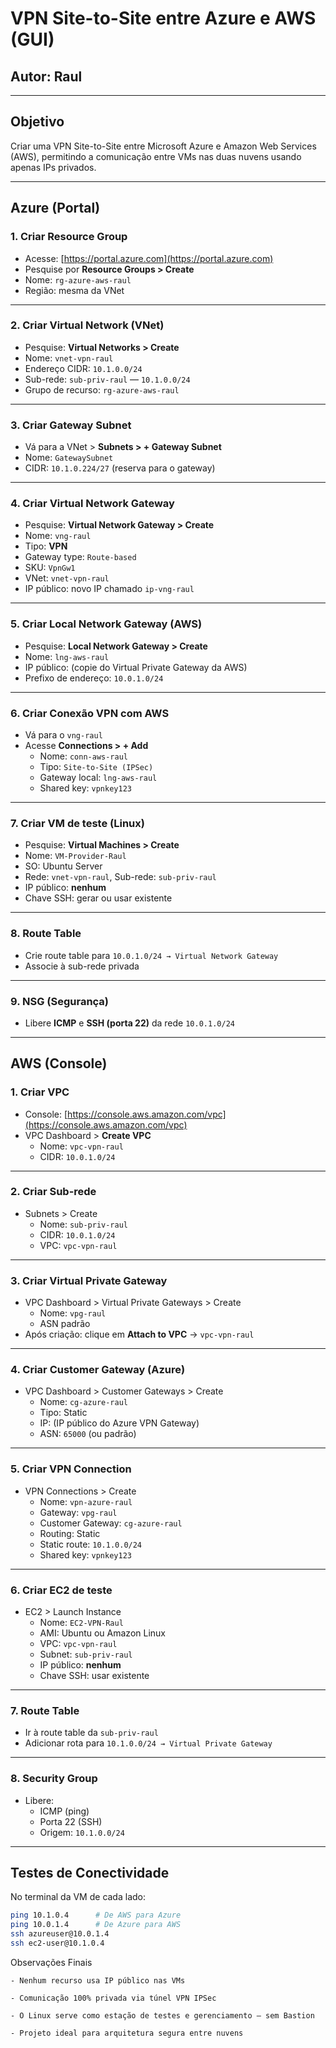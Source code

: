 #  VPN Site-to-Site entre Azure e AWS (GUI)

##  Autor: Raul

---

##  Objetivo
Criar uma VPN Site-to-Site entre Microsoft Azure e Amazon Web Services (AWS), permitindo a comunicação entre VMs nas duas nuvens usando apenas IPs privados.

---

##  Azure (Portal)

### 1. Criar Resource Group
- Acesse: [https://portal.azure.com](https://portal.azure.com)
- Pesquise por **Resource Groups > Create**
- Nome: `rg-azure-aws-raul`
- Região: mesma da VNet

---

### 2. Criar Virtual Network (VNet)
- Pesquise: **Virtual Networks > Create**
- Nome: `vnet-vpn-raul`
- Endereço CIDR: `10.1.0.0/24`
- Sub-rede: `sub-priv-raul` — `10.1.0.0/24`
- Grupo de recurso: `rg-azure-aws-raul`

---

### 3. Criar Gateway Subnet
- Vá para a VNet > **Subnets > + Gateway Subnet**
- Nome: `GatewaySubnet`
- CIDR: `10.1.0.224/27` (reserva para o gateway)

---

### 4. Criar Virtual Network Gateway
- Pesquise: **Virtual Network Gateway > Create**
- Nome: `vng-raul`
- Tipo: **VPN**
- Gateway type: `Route-based`
- SKU: `VpnGw1`
- VNet: `vnet-vpn-raul`
- IP público: novo IP chamado `ip-vng-raul`

---

### 5. Criar Local Network Gateway (AWS)
- Pesquise: **Local Network Gateway > Create**
- Nome: `lng-aws-raul`
- IP público: (copie do Virtual Private Gateway da AWS)
- Prefixo de endereço: `10.0.1.0/24`

---

### 6. Criar Conexão VPN com AWS
- Vá para o `vng-raul`
- Acesse **Connections > + Add**
  - Nome: `conn-aws-raul`
  - Tipo: `Site-to-Site (IPSec)`
  - Gateway local: `lng-aws-raul`
  - Shared key: `vpnkey123`

---

### 7. Criar VM de teste (Linux)
- Pesquise: **Virtual Machines > Create**
- Nome: `VM-Provider-Raul`
- SO: Ubuntu Server
- Rede: `vnet-vpn-raul`, Sub-rede: `sub-priv-raul`
- IP público: **nenhum**
- Chave SSH: gerar ou usar existente

---

### 8. Route Table
- Crie route table para `10.0.1.0/24 → Virtual Network Gateway`
- Associe à sub-rede privada

---

### 9. NSG (Segurança)
- Libere **ICMP** e **SSH (porta 22)** da rede `10.0.1.0/24`

---

##  AWS (Console)

### 1. Criar VPC
- Console: [https://console.aws.amazon.com/vpc](https://console.aws.amazon.com/vpc)
- VPC Dashboard > **Create VPC**
  - Nome: `vpc-vpn-raul`
  - CIDR: `10.0.1.0/24`

---

### 2. Criar Sub-rede
- Subnets > Create
  - Nome: `sub-priv-raul`
  - CIDR: `10.0.1.0/24`
  - VPC: `vpc-vpn-raul`

---

### 3. Criar Virtual Private Gateway
- VPC Dashboard > Virtual Private Gateways > Create
  - Nome: `vpg-raul`
  - ASN padrão
- Após criação: clique em **Attach to VPC** → `vpc-vpn-raul`

---

### 4. Criar Customer Gateway (Azure)
- VPC Dashboard > Customer Gateways > Create
  - Nome: `cg-azure-raul`
  - Tipo: Static
  - IP: (IP público do Azure VPN Gateway)
  - ASN: `65000` (ou padrão)

---

### 5. Criar VPN Connection
- VPN Connections > Create
  - Nome: `vpn-azure-raul`
  - Gateway: `vpg-raul`
  - Customer Gateway: `cg-azure-raul`
  - Routing: Static
  - Static route: `10.1.0.0/24`
  - Shared key: `vpnkey123`

---

### 6. Criar EC2 de teste
- EC2 > Launch Instance
  - Nome: `EC2-VPN-Raul`
  - AMI: Ubuntu ou Amazon Linux
  - VPC: `vpc-vpn-raul`
  - Subnet: `sub-priv-raul`
  - IP público: **nenhum**
  - Chave SSH: usar existente

---

### 7. Route Table
- Ir à route table da `sub-priv-raul`
- Adicionar rota para `10.1.0.0/24 → Virtual Private Gateway`

---

### 8. Security Group
- Libere:
  - ICMP (ping)
  - Porta 22 (SSH)
  - Origem: `10.1.0.0/24`

---

##  Testes de Conectividade

No terminal da VM de cada lado:

```bash
ping 10.1.0.4      # De AWS para Azure
ping 10.0.1.4      # De Azure para AWS
ssh azureuser@10.0.1.4
ssh ec2-user@10.1.0.4
```

Observações Finais

    - Nenhum recurso usa IP público nas VMs

    - Comunicação 100% privada via túnel VPN IPSec

    - O Linux serve como estação de testes e gerenciamento — sem Bastion

    - Projeto ideal para arquitetura segura entre nuvens
